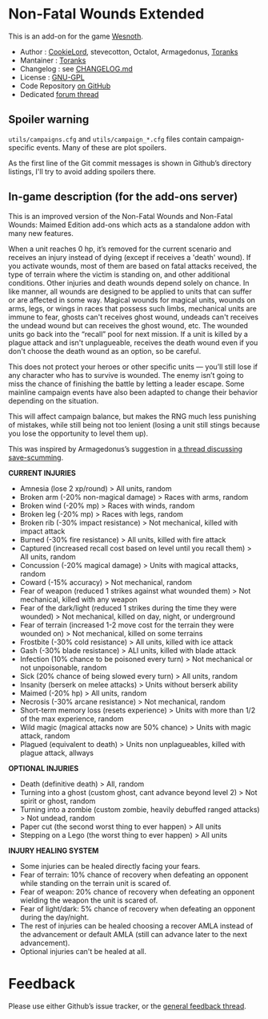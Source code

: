 Non-Fatal Wounds Extended
================

This is an add-on for the game [Wesnoth](https://www.wesnoth.org/).
* Author :  [CookieLord](https://forums.wesnoth.org/memberlist.php?mode=viewprofile&u=248402), stevecotton, Octalot, Armagedonus, [Toranks](http://toranks.blogspot.com/)
* Mantainer : [Toranks](http://toranks.blogspot.com/)
* Changelog : see [CHANGELOG.md](CHANGELOG.md)
* License : [GNU-GPL](LICENSE.md)
* Code Repository [on GitHub](https://github.com/Toranks/Non_Fatal_Wounds-Extended)
* Dedicated [forum thread](https://forums.wesnoth.org/viewtopic.php?t=56108)

Spoiler warning
---------------

`utils/campaigns.cfg` and `utils/campaign_*.cfg` files contain campaign-specific events. Many of these are plot spoilers.

As the first line of the Git commit messages is shown in Github’s directory listings, I'll try to avoid adding spoilers there.


In-game description (for the add-ons server)
--------------------------------------------

This is an improved version of the Non-Fatal Wounds and Non-Fatal Wounds: Maimed Edition add-ons which acts as a standalone addon with many new features.

When a unit reaches 0 hp, it’s removed for the current scenario and receives an injury instead of dying (except if receives a 'death' wound).
If you activate wounds, most of them are based on fatal attacks received, the type of terrain where the victim is standing on, and other additional conditions. Other injuries and death wounds depend solely on chance. In like manner, all wounds are designed to be applied to units that can suffer or are affected in some way. Magical wounds for magical units, wounds on arms, legs, or wings in races that possess such limbs, mechanical units are immune to fear, ghosts can't receives ghost wound, undeads can't receives the undead wound but can receives the ghost wound, etc.
The wounded units go back into the “recall” pool for next mission.
If a unit is killed by a plague attack and isn't unplagueable, receives the death wound even if you don't choose the death wound as an option, so be careful.

This does not protect your heroes or other specific units — you’ll still lose if any character who has to survive is wounded. The enemy isn’t going to miss the chance of finishing the battle by letting a leader escape. Some mainline campaign events have also been adapted to change their behavior depending on the situation.

This will affect campaign balance, but makes the RNG much less punishing of mistakes, while still being not too lenient (losing a unit still stings because you lose the opportunity to level them up).

This was inspired by Armagedonus’s suggestion in [a thread discussing save-scumming](https://r.wesnoth.org/p641153).


**CURRENT INJURIES**

* Amnesia (lose 2 xp/round) > All units, random
* Broken arm (-20% non-magical damage) > Races with arms, random
* Broken wind (-20% mp) > Races with winds, random
* Broken leg (-20% mp) > Races with legs, random
* Broken rib (-30% impact resistance) > Not mechanical, killed with impact attack
* Burned (-30% fire resistance) > All units, killed with fire attack
* Captured (increased recall cost based on level until you recall them) > All units, random
* Concussion (-20% magical damage) > Units with magical attacks, random
* Coward (-15% accuracy) > Not mechanical, random
* Fear of weapon (reduced 1 strikes against what wounded them) > Not mechanical, killed with any weapon
* Fear of the dark/light (reduced 1 strikes during the time they were wounded) > Not mechanical, killed on day, night, or underground
* Fear of terrain (increased 1-2 move cost for the terrain they were wounded on) > Not mechanical, killed on some terrains
* Frostbite (-30% cold resistance) > All units, killed with ice attack
* Gash (-30% blade resistance) > ALl units, killed with blade attack
* Infection (10% chance to be poisoned every turn) > Not mechanical or not unpoisonable, random
* Sick (20% chance of being slowed every turn) > All units, random
* Insanity (berserk on melee attacks) > Units without berserk ability
* Maimed (-20% hp) > All units, random
* Necrosis (-30% arcane resistance) > Not mechanical, random
* Short-term memory loss (resets experience) > Units with more than 1/2 of the max experience, random
* Wild magic (magical attacks now are 50% chance) > Units with magic attack, random
* Plagued (equivalent to death) > Units non unplagueables, killed with plague attack, allways

**OPTIONAL INJURIES**

* Death (definitive death) > All, random
* Turning into a ghost (custom ghost, cant advance beyond level 2) > Not spirit or ghost, random
* Turning into a zombie (custom zombie, heavily debuffed ranged attacks) > Not undead, random
* Paper cut (the second worst thing to ever happen) > All units
* Stepping on a Lego (the worst thing to ever happen) > All units


**INJURY HEALING SYSTEM**

* Some injuries can be healed directly facing your fears.
* Fear of terrain: 10% chance of recovery when defeating an opponent while standing on the terrain unit is scared of.
* Fear of weapon: 20% chance of recovery when defeating an opponent wielding the weapon the unit is scared of.
* Fear of light/dark: 5% chance of recovery when defeating an opponent during the day/night.
* The rest of injuries can be healed choosing a recover AMLA instead of the advancement or default AMLA (still can advance later to the next advancement).
* Optional injuries can't be healed at all.


Feedback
========

Please use either Github’s issue tracker, or the [general feedback thread](https://forums.wesnoth.org/viewtopic.php?t=56108).
